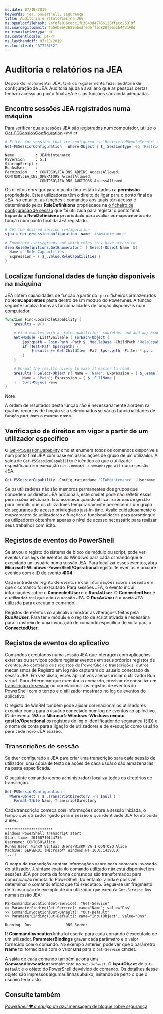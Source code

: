 ```yaml
---
ms.date: 07/10/2019
keywords: jea, powershell, segurança
title: Auditoria e relatórios na JEA
ms.openlocfilehash: 2afefe83acecc1fc3643d49766120ffecc25378f
ms.sourcegitcommit: 46bebe692689ebedfe65ff2c828fe666b443198d
ms.translationtype: MT
ms.contentlocale: pt-PT
ms.lasthandoff: 07/10/2019
ms.locfileid: "67726752"
---
```

# <a name="auditing-and-reporting-on-jea"></a>Auditoria e relatórios na JEA

Depois de implementar JEA, terá de regularmente fazer auditoria da configuração de JEA. Auditoria ajuda a avaliar o que as pessoas certas tenham acesso ao ponto final JEA e suas funções são ainda adequadas.

## <a name="find-registered-jea-sessions-on-a-machine"></a>Encontre sessões JEA registrados numa máquina

Para verificar quais sessões JEA são registrados num computador, utilize o [Get-PSSessionConfiguration](/powershell/module/microsoft.powershell.core/get-pssessionconfiguration) cmdlet.

```powershell
# Filter for sessions that are configured as 'RestrictedRemoteServer' to find JEA-like session configurations
Get-PSSessionConfiguration | Where-Object { $_.SessionType -eq 'RestrictedRemoteServer' }
```

```Output
Name          : JEAMaintenance
PSVersion     : 5.1
StartupScript :
RunAsUser     :
Permission    : CONTOSO\JEA_DNS_ADMINS AccessAllowed, CONTOSO\JEA_DNS_OPERATORS AccessAllowed,
                CONTOSO\JEA_DNS_AUDITORS AccessAllowed
```

Os direitos em vigor para o ponto final estão listados na **permissão** propriedade. Estes utilizadores têm o direito de ligar para o ponto final da JEA. No entanto, as funções e comandos aos quais têm acesso é determinado pelos **RoleDefinitions** propriedade na [o ficheiro de configuração de sessão](session-configurations.md) que foi utilizada para registar o ponto final. Expanda a **RoleDefinitions** propriedade para avaliar os mapeamentos de função num ponto final da JEA registado.

```powershell
# Get the desired session configuration
$jea = Get-PSSessionConfiguration -Name 'JEAMaintenance'

# Enumerate users/groups and which roles they have access to
$jea.RoleDefinitions.GetEnumerator() | Select-Object Name, @{
  Name = 'Role Capabilities'
  Expression = { $_.Value.RoleCapabilities }
}
```

## <a name="find-available-role-capabilities-on-the-machine"></a>Localizar funcionalidades de função disponíveis na máquina

JEA obtém capacidades de função a partir do `.psrc` ficheiros armazenados no **RoleCapabilities** pasta dentro de um módulo do PowerShell. A função seguinte localiza todas as funcionalidades de função disponíveis num computador.

```powershell
function Find-LocalRoleCapability {
    $results = @()

    # Find modules with a "RoleCapabilities" subfolder and add any PSRC files to the result set
    Get-Module -ListAvailable | ForEach-Object {
        $psrcpath = Join-Path -Path $_.ModuleBase -ChildPath 'RoleCapabilities'
        if (Test-Path $psrcpath) {
            $results += Get-ChildItem -Path $psrcpath -Filter *.psrc
        }
    }

    # Format the results nicely to make it easier to read
    $results | Select-Object @{ Name = 'Name'; Expression = { $_.Name.TrimEnd('.psrc') }}, @{
        Name = 'Path'; Expression = { $_.FullName }
    } | Sort-Object Name
}
```

> [!NOTE]
> A ordem de resultados desta função não é necessariamente a ordem na qual os recursos de função seja selecionados se várias funcionalidades de função partilham o mesmo nome.

## <a name="check-effective-rights-for-a-specific-user"></a>Verificação de direitos em vigor a partir de um utilizador específico

O [Get-PSSessionCapability](/powershell/module/microsoft.powershell.core/Get-PSSessionCapability) cmdlet enumera todos os comandos disponíveis num ponto final JEA com base em associações de grupo de um utilizador.
A saída de `Get-PSSessionCapability` é idêntico ao que o utilizador especificado em execução `Get-Command -CommandType All` numa sessão JEA.

```powershell
Get-PSSessionCapability -ConfigurationName 'JEAMaintenance' -Username 'CONTOSO\Alice'
```

Se os utilizadores não são membros permanentes dos grupos que concedem os direitos JEA adicionais, este cmdlet pode não refletir essas permissões adicionais. Isto acontece quando utilizar sistemas de gestão para permitir que os utilizadores temporariamente pertencem a um grupo de segurança de acesso privilegiado just-in-time. Avalie cuidadosamente o mapeamento de utilizadores a funções e funcionalidades para garantir que os utilizadores obtenham apenas o nível de acesso necessário para realizar seus trabalhos com êxito.

## <a name="powershell-event-logs"></a>Registos de eventos do PowerShell

Se ativou o registo do sistema de bloco de módulo ou script, pode ver eventos nos logs de eventos do Windows para cada comando que é executado um usuário numa sessão JEA. Para localizar esses eventos, abra **Microsoft-Windows-PowerShell/Operational** registo de eventos e procure eventos com o ID de evento **4104**.

Cada entrada de registo de eventos inclui informações sobre a sessão em que o comando foi executado. Para sessões JEA, o evento inclui informações sobre o **ConnectedUser** e o **RunAsUser**. O **ConnectedUser** é o utilizador real que criou a sessão JEA. O **RunAsUser** é a conta JEA utilizada para executar o comando.

Registos de eventos do aplicativo mostrar as alterações feitas pela **RunAsUser**. Para ter o módulo e o registo de script ativada é necessária para o rastreio de uma invocação de comando específico de volta para o **ConnectedUser**.

## <a name="application-event-logs"></a>Registos de eventos do aplicativo

Comandos executados numa sessão JEA que interagem com aplicações externas ou serviços podem registar eventos em seus próprios registos de eventos. Ao contrário dos registos do PowerShell e transcrições, outros mecanismos de Registro em log não capturam do usuário conectado da sessão JEA. Em vez disso, esses aplicativos apenas iniciar o utilizador Run virtual.
Para determinar que executou o comando, precisar de consultar um [transcrição de sessão](#session-transcripts) ou correlacionar os registos de eventos do PowerShell com o tempo e o utilizador mostrado no log de eventos do aplicativo.

O registo de WinRM também pode ajudar correlacionar os utilizadores executar como para o usuário conectado num log de eventos do aplicativo. ID de evento **193** no **Microsoft-Windows-Windows remoto gestão/Operational** os registros do log o identificador de segurança (SID) e o nome de conta para a ligação de utilizadores e de execução como usuário para cada novo JEA sessão.

## <a name="session-transcripts"></a>Transcrições de sessão

Se tiver configurado a JEA para criar uma transcrição para cada sessão de utilizador, uma cópia de texto de ações de cada usuário são armazenadas na pasta especificada.

O seguinte comando (como administrador) localiza todos os diretórios de transcrição.

```powershell
Get-PSSessionConfiguration |
  Where-Object { $_.TranscriptDirectory -ne $null } |
    Format-Table Name, TranscriptDirectory
```

Cada transcrição começa com informações sobre a sessão iniciada, o tempo que utilizador ligado para a sessão e que identidade JEA foi atribuída a eles.

```
**********************
Windows PowerShell transcript start
Start time: 20160710144736
Username: CONTOSO\Alice
RunAs User: WinRM Virtual Users\WinRM VA_1_CONTOSO_Alice
Machine: SERVER01 (Microsoft Windows NT 10.0.14393.0)
[...]
```

O corpo da transcrição contém informações sobre cada comando invocado do utilizador. A sintaxe exata do comando utilizado não está disponível em sessões JEA por conta da forma comandos são transformados para comunicação remota do PowerShell. No entanto, ainda é possível determinar o comando eficaz que foi executado. Segue-se um fragmento de transcrição de exemplo de um utilizador que executa `Get-Service Dns` numa sessão JEA:

```
PS>CommandInvocation(Get-Service): "Get-Service"
>> ParameterBinding(Get-Service): name="Name"; value="Dns"
>> CommandInvocation(Out-Default): "Out-Default"
>> ParameterBinding(Out-Default): name="InputObject"; value="Dns"

Running  Dns                DNS Server
```

R **CommandInvocation** linha foi escrita para cada comando é executado de um utilizador. **ParameterBindings** gravar cada parâmetro e o valor fornecido com o comando. No exemplo anterior, pode ver que o parâmetro **Name** foi fornecida a com o valor **Dns** para o `Get-Service` cmdlet.

A saída de cada comando também aciona uma **CommandInvocation**normalmente ao `Out-Default`. O **InputObject** de `Out-Default` é o objeto do PowerShell devolvido do comando. Os detalhes desse objeto são impressos algumas linhas abaixo, imitando de perto o que o usuário teria visto.

## <a name="see-also"></a>Consulte também

[*PowerShell ♥ a equipa de azul* mensagem de blogue sobre segurança](https://devblogs.microsoft.com/powershell/powershell-the-blue-team/)

